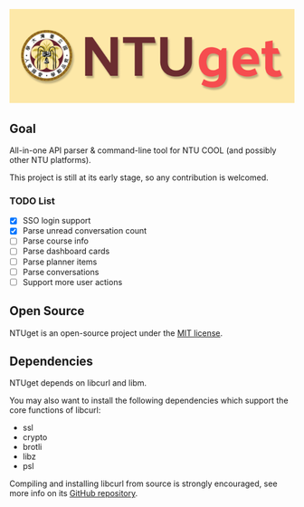 ![logo](docs/logo.png)

## Goal

All-in-one API parser & command-line tool for NTU COOL (and possibly other NTU platforms).

This project is still at its early stage, so any contribution is welcomed.

### TODO List

- [x] SSO login support
- [x] Parse unread conversation count
- [ ] Parse course info
- [ ] Parse dashboard cards
- [ ] Parse planner items
- [ ] Parse conversations
- [ ] Support more user actions

## Open Source

NTUget is an open-source project under the [MIT license](/LICENSE).

## Dependencies

NTUget depends on libcurl and libm.

You may also want to install the following dependencies which support the core functions of libcurl:

- ssl
- crypto
- brotli
- libz
- psl

Compiling and installing libcurl from source is strongly encouraged, see more info on its [GitHub repository](https://github.com/curl/curl).
